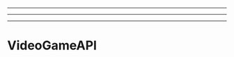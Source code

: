 -----------------------------------------------------------------------------------------
----------------------------------------------------------------------------------------------------
-------------------------------------------------------
# VideoGameAPI

